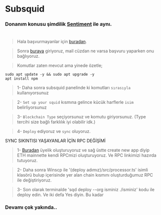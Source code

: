 # Subsquid


### Donanım konusu şimdilik [Sentiment](https://github.com/ruesandora/santiment) ile aynı. 

#

> Hala başvurmayanlar için [buradan](https://subsquid.deform.cc/testnetnodeapplication/).

> Sonra [buraya](https://app.subsquid.io/squids/deploy) giriyoruz, mail cüzdan ne varsa başvuru yaparken onu bağlıyoruz.

> Komutlar zaten mevcut ama yinede özetle;

```console
sudo apt update -y && sudo apt upgrade -y
apt install npm
```

> 1- Daha sonra subsquid panelinde ki komutları `sırasıyla` kullanıyorsunuz

> 2- `Set up your squid` kısmına gelince kücük harflerle `isim` belirliyorsunuz

> 3- `Blockchain Type` seçiyorsunuz ve komutu giriyorsunuz. (Type tercihi size bağlı farklılık iyi olabilir idk.)

> 4- `Deploy` ediyoruz ve `sync` oluyoruz.


SYNC SIKINTISI YAŞAYANLAR İÇİN RPC DEĞİŞİMİ
> 1- [Buradan](https://dashboard.alchemy.com/apps) üyelik oluşturuyoruz ve sağ üstte create new app diyip ETH mainnette kendi RPCmizi oluşturuyoruz. Ve RPC linkimizi hazırda tutuyoruz.

> 2- Daha sonra Winscp ile '(deploy adımız)/src/processor.ts' isimli klasörü bulup içerisinde yer alan chain kısmını oluşturduğumuz RPC ile değiştiriyoruz.

> 3- Son olarak terminalde 'sqd deploy --org isminiz ./isminiz' kodu ile deploy edin. Ve iki defa Yes diyin. Bu kadar

### Devamı çok yakında..

